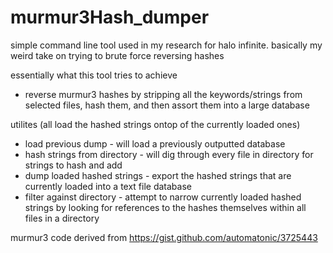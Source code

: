 # murmur3Hash_dumper
simple command line tool used in my research for halo infinite.
basically my weird take on trying to brute force reversing hashes

essentially what this tool tries to achieve
- reverse murmur3 hashes by stripping all the keywords/strings from selected files, hash them, and then assort them into a large database

utilites (all load the hashed strings ontop of the currently loaded ones)
- load previous dump - will load a previously outputted database
- hash strings from directory - will dig through every file in directory for strings to hash and add
- dump loaded hashed strings - export the hashed strings that are currently loaded into a text file database 
- filter against directory - attempt to narrow currently loaded hashed strings by looking for references to the hashes themselves within all files in a directory

murmur3 code derived from https://gist.github.com/automatonic/3725443
